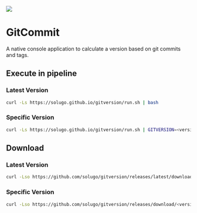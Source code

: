 ![](https://img.shields.io/github/v/release/solugo/gitversion?style=for-the-badge)
# GitCommit

A native console application to calculate a version based on git commits and tags.

## Execute in pipeline

### Latest Version
```bash
curl -Ls https://solugo.github.io/gitversion/run.sh | bash
```

### Specific Version
```bash
curl -Ls https://solugo.github.io/gitversion/run.sh | GITVERSION=<version> bash
```

## Download

### Latest Version
```bash
curl -Lso https://github.com/solugo/gitversion/releases/latest/download/gitversion
```

### Specific Version
```bash
curl -Lso https://github.com/solugo/gitversion/releases/download/<version>/gitversion
```
